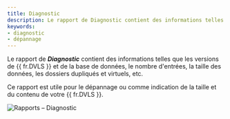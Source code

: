 ```yaml
---
title: Diagnostic
description: Le rapport de Diagnostic contient des informations telles que les version de Devolutions Server et de la base de données, le nombre d'entrées, la taille des données, les dossiers dupliqués et virtuels, etc.
keywords: 
- diagnostic
- dépannage
---
```

Le rapport de ***Diagnostic*** contient des informations telles que les versions de {{ fr.DVLS }} et de la base de données, le nombre d'entrées, la taille des données, les dossiers dupliqués et virtuels, etc.  

Ce rapport est utile pour le dépannage ou comme indication de la taille et du contenu de votre {{ fr.DVLS }}. 

![Rapports – Diagnostic](https://webdevolutions.azureedge.net/docs/fr/server/ServerOp8135.png)
